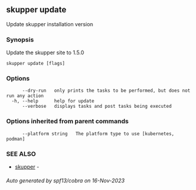 ## skupper update

Update skupper installation version

### Synopsis

Update the skupper site to 1.5.0

```
skupper update [flags]
```

### Options

```
      --dry-run   only prints the tasks to be performed, but does not run any action
  -h, --help      help for update
      --verbose   displays tasks and post tasks being executed
```

### Options inherited from parent commands

```
      --platform string   The platform type to use [kubernetes, podman]
```

### SEE ALSO

* [skupper](skupper.md)	 - 

###### Auto generated by spf13/cobra on 16-Nov-2023

